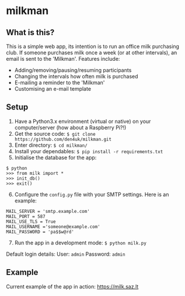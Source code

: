 # milkman

## What is this?
This is a simple web app, its intention is to run an office milk purchasing club.
If someone purchases milk once a week (or at other intervals), an email is sent to the 'Milkman'.
Features include:
* Adding/removing/pausing/resuming participants
* Changing the intervals how often milk is purchased
* E-mailing a reminder to the 'Milkman'
* Customising an e-mail template

## Setup
1. Have a Python3.x environment (virtual or native) on your computer/server (how about a Raspberry Pi?!)
2. Get the source code:
```$ git clone https://github.com/den4uk/milkman.git```
3. Enter directory:
```$ cd milkman/```
4. Install your dependables:
```$ pip install -r requirements.txt```
5. Initialise the database for the app:
```
$ python
>>> from milk import *
>>> init_db()
>>> exit()
```
6. Configure the ```config.py``` file with your SMTP settings. Here is an example:
```
MAIL_SERVER = 'smtp.example.com'
MAIL_PORT = 587
MAIL_USE_TLS = True
MAIL_USERNAME ='someone@example.com'
MAIL_PASSWORD = 'pa$$w@rd'
```
7. Run the app in a development mode:
```$ python milk.py```

Default login details:
User: ```admin```
Password: ```admin```

## Example
Current example of the app in action: https://milk.saz.lt
